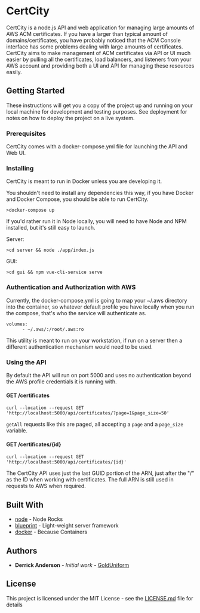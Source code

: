 # CertCity

CertCity is a node.js API and web application for managing large amounts of AWS ACM certificates. If you have a larger than typical amount of domains/certificates, you have probably noticed that the ACM Console interface has some problems dealing with large amounts of certificates. CertCity aims to make management of ACM certificates via API or UI much easier by pulling all the certificates, load balancers, and listeners from your AWS account and providing both a UI and API for managing these resources easily.

## Getting Started

These instructions will get you a copy of the project up and running on your local machine for development and testing purposes. See deployment for notes on how to deploy the project on a live system.

### Prerequisites

CertCity comes with a docker-compose.yml file for launching the API and Web UI.

### Installing

CertCity is meant to run in Docker unless you are developing it.

You shouldn't need to install any dependencies this way, if you have Docker and Docker Compose, you should be able to run CertCity.

```
>docker-compose up
```

If you'd rather run it in Node locally, you will need to have Node and NPM installed, but it's still easy to launch.

Server:
```
>cd server && node ./app/index.js
```

GUI:
```
>cd gui && npm vue-cli-service serve
```

### Authentication and Authorization with AWS

Currently, the docker-compose.yml is going to map your ~/.aws directory into the container, so whatever default profile you have locally when you run the compose, that's who the service will authenticate as.

```
volumes:
      - ~/.aws/:/root/.aws:ro
```

This utility is meant to run on your workstation, if run on a server then a different authentication mechanism would need to be used.

### Using the API

By default the API will run on port 5000 and uses no authentication beyond the AWS profile credentials it is running with.

#### GET /certificates

```
curl --location --request GET 'http://localhost:5000/api/certificates/?page=1&page_size=50'
```

`getAll` requests like this are paged, all accepting a `page` and a `page_size` variable.

#### GET /certificates/{id}

```
curl --location --request GET 'http://localhost:5000/api/certificates/{id}'
```

The CertCity API uses just the last GUID portion of the ARN, just after the "/" as the ID when working with certificates. The full ARN is still used in requests to AWS when required.

## Built With

* [node](https://nodejs.org/) - Node Rocks
* [blueprint](https://blueprint.onehilltech.com/) - Light-weight server framework
* [docker](https://docker.com/) - Because Containers

## Authors

* **Derrick Anderson** - *Initial work* - [GoldUniform](https://github.com/GoldUniform)

## License

This project is licensed under the MIT License - see the [LICENSE.md](LICENSE.md) file for details